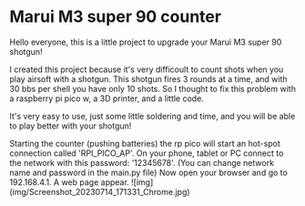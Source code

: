 # Marui M3 super 90 counter

Hello everyone, this is a little project to upgrade your Marui M3 super 90 shotgun!

I created this project because it's very difficoult to count shots when you play airsoft with a shotgun.
This shotgun fires 3 rounds at a time, and with 30 bbs per shell you have only 10 shots.
So I thought to fix this problem with a raspberry pi pico w, a 3D printer, and a little code.

It's very easy to use, just some little soldering and time, and you will be able to play better with your shotgun!

Starting the counter (pushing batteries) the rp pico will start an hot-spot connection called 'RPI_PICO_AP'.
On your phone, tablet or PC connect to the network with this password: '12345678'. (You can change network name and password in the main.py file)
Now open your browser and go to 192.168.4.1. A web page appear.
![img] (img/Screenshot_20230714_171331_Chrome.jpg)
